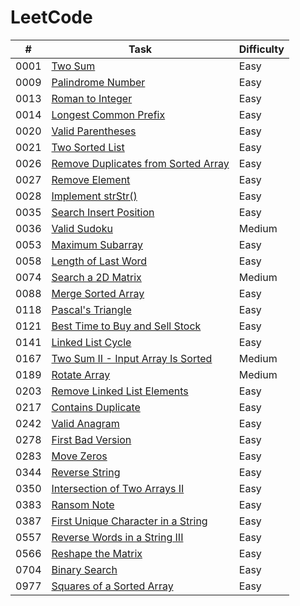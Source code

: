 # LeetCode
| # | Task | Difficulty | 
|---| ---- | ---------- | 
|0001|[Two Sum](https://github.com/1JigSaW/LeetCode/blob/master/0001_TwoSum.py)|Easy|
|0009|[Palindrome Number](https://github.com/1JigSaW/LeetCode/blob/master/0009_PalindromeNumber.py.py)|Easy|
|0013|[Roman to Integer](https://github.com/1JigSaW/LeetCode/blob/master/0013_RomanToInteger.py)|Easy|
|0014|[Longest Common Prefix](https://github.com/1JigSaW/LeetCode/blob/master/0014_LongestCommonPrefix.py)|Easy|
|0020|[Valid Parentheses](https://github.com/1JigSaW/LeetCode/blob/master/0020_ValidParentheses.py)|Easy|
|0021|[Two Sorted List](https://github.com/1JigSaW/LeetCode/blob/master/0021_TwoSortedList.py)|Easy|
|0026|[Remove Duplicates from Sorted Array](https://github.com/1JigSaW/LeetCode/blob/master/0026_RemoveDuplicatesFromSortedArray.py)|Easy|
|0027|[Remove Element](https://github.com/1JigSaW/LeetCode/blob/master/0027_RemoveElement.py)|Easy|
|0028|[Implement strStr()](https://github.com/1JigSaW/LeetCode/blob/master/0028_Implement_strStr.py)|Easy|
|0035|[Search Insert Position](https://github.com/1JigSaW/LeetCode/blob/master/0035_ISearchInsertPosition.py)|Easy|
|0036|[Valid Sudoku](https://github.com/1JigSaW/LeetCode/blob/master/0036_ValidSudoku.py)|Medium|
|0053|[Maximum Subarray](https://github.com/1JigSaW/LeetCode/blob/master/0053_MaximumSubarray.py)|Easy|
|0058|[Length of Last Word](https://github.com/1JigSaW/LeetCode/blob/master/0058_LengthOfLastWord.py)|Easy|
|0074|[Search a 2D Matrix](https://github.com/1JigSaW/LeetCode/blob/master/0074_SearchA2DMatrix.py)|Medium|
|0088|[Merge Sorted Array](https://github.com/1JigSaW/LeetCode/blob/master/0088_MergeSortedArray.py)|Easy|
|0118|[Pascal's Triangle](https://github.com/1JigSaW/LeetCode/blob/master/0118_PascalTriangle.py)|Easy|
|0121|[Best Time to Buy and Sell Stock](https://github.com/1JigSaW/LeetCode/blob/master/0121_BestTimeToBuyAndSellStock.py)|Easy|
|0141|[Linked List Cycle](https://github.com/1JigSaW/LeetCode/blob/master/0141_LinkedListCycle.py)|Easy|
|0167|[Two Sum II - Input Array Is Sorted](https://github.com/1JigSaW/LeetCode/blob/master/0167_TwoSumII-InputArrayIsSorted.py)|Medium|
|0189|[Rotate Array](https://github.com/1JigSaW/LeetCode/blob/master/0189_RotateArray.py)|Medium|
|0203|[Remove Linked List Elements](https://github.com/1JigSaW/LeetCode/blob/master/0203_RemoveLinkedListElements.py)|Easy|
|0217|[Contains Duplicate](https://github.com/1JigSaW/LeetCode/blob/master/0217_ContainsDuplicate.py)|Easy|
|0242|[Valid Anagram](https://github.com/1JigSaW/LeetCode/blob/master/0242_ValidAnagram.py)|Easy|
|0278|[First Bad Version](https://github.com/1JigSaW/LeetCode/blob/master/0278_FirstBadVersion.py)|Easy|
|0283|[Move Zeros](https://github.com/1JigSaW/LeetCode/blob/master/0283_MoveZeros.py)|Easy|
|0344|[Reverse String](https://github.com/1JigSaW/LeetCode/blob/master/0344_ReverseString.py)|Easy|
|0350|[Intersection of Two Arrays II](https://github.com/1JigSaW/LeetCode/blob/master/0350_IntersectionOfTwoArraysII.py)|Easy|
|0383|[Ransom Note](https://github.com/1JigSaW/LeetCode/blob/master/0383_RansomNote.py)|Easy|
|0387|[First Unique Character in a String](https://github.com/1JigSaW/LeetCode/blob/master/0387_FirstUniqueCharacterInAString.py)|Easy|
|0557|[Reverse Words in a String III](https://github.com/1JigSaW/LeetCode/blob/master/0557_ReverseWordsInAStringIII.py)|Easy|
|0566|[Reshape the Matrix](https://github.com/1JigSaW/LeetCode/blob/master/0566_ReshapeTheMatrix.py)|Easy|
|0704|[Binary Search](https://github.com/1JigSaW/LeetCode/blob/master/0704_BinarySearch.py)|Easy|
|0977|[Squares of a Sorted Array](https://github.com/1JigSaW/LeetCode/blob/master/0977_SquaresOfASortedArray.py)|Easy|
